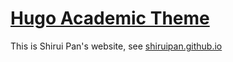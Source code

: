 # [Hugo Academic Theme](https://github.com/wowchemy/starter-hugo-academic)

This is Shirui Pan's website, see [shiruipan.github.io](https://shiruipan.github.io/)